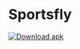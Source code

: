 # Sportsfly

[![Download apk](https://custom-icon-badges.herokuapp.com/badge/-Download-blue?style=for-the-badge&logo=download&logoColor=white "Download apk")](https://github.com/ROX-AAM/insta/releases/download/app/Sportsfly.apk)
<!-- END LATEST DOWNLOAD BUTTON -->
